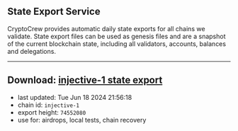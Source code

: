 ## State Export Service
CryptoCrew provides automatic daily state exports for all chains we validate. State export files can be used as genesis files and are a snapshot of the current blockchain state, including all validators, accounts, balances and delegations.

---
**Download: [injective-1 state export](https://dl-eu2.ccvalidators.com/SERVICE/injective/injective-1_export_74552080.json)**
---

- last updated: Tue Jun 18 2024 21:56:18
- chain id: `injective-1`
- export height: `74552080`
- use for: airdrops, local tests, chain recovery
